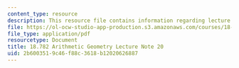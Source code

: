 ```yaml
---
content_type: resource
description: This resource file contains information regarding lecture 20.
file: https://ol-ocw-studio-app-production.s3.amazonaws.com/courses/18-782-introduction-to-arithmetic-geometry-fall-2013/2b6003519c46f88c3618b12020626887_MIT18_782F13_lec20.pdf
file_type: application/pdf
resourcetype: Document
title: 18.782 Arithmetic Geometry Lecture Note 20
uid: 2b600351-9c46-f88c-3618-b12020626887
---
```

